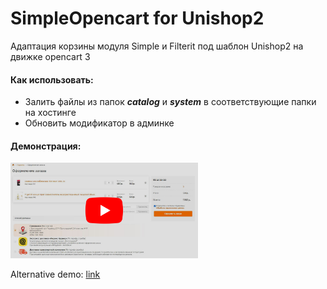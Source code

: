 # SimpleOpencart for Unishop2

Адаптация корзины модуля Simple и Filterit под шаблон Unishop2 на движке
opencart 3

#### Как использовать:

- Залить файлы из папок **_catalog_** и **_system_** в соответствующие папки на
  хостинге
- Обновить модификатор в админке

#### Демонстрация:

[![ALT](https://raw.githubusercontent.com/get-web/Examples/main/other/opencart/simpleopencart_for_unishop2_by_get-web_video_preview.jpg)](https://www.youtube.com/watch?v=OneLxe7jFGo)

Alternative demo: [link](https://www.youtube.com/watch?v=OneLxe7jFGo)

<style type="text/css">
    img {
        width: 300px;
    }
</style>
